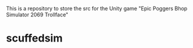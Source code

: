 This is a repository to store the src for the Unity game "Epic Poggers Bhop Simulator 2069 Trollface"
# scuffedsim
